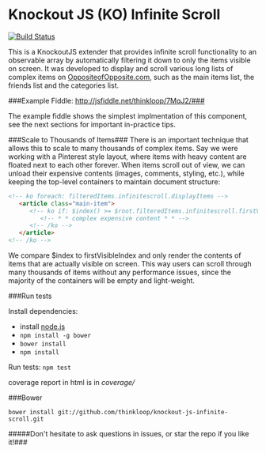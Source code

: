Knockout JS (KO) Infinite Scroll
===========================

[![Build Status](https://travis-ci.org/julienaubert/knockout-js-infinite-scroll.png?branch=add_tests)](https://travis-ci.org/julienaubert/knockout-js-infinite-scroll)


This is a KnockoutJS extender that provides infinite scroll functionality to an observable array by automatically filtering it down to only the items visible on screen. It was developed to display and scroll various long lists of complex items on [OppositeofOpposite.com](http://www.oppositeofopposite.com/), such as the main items list, the friends list and the categories list.

###Example Fiddle: http://jsfiddle.net/thinkloop/7MqJ2/###

The example fiddle shows the simplest implmentation of this component, see the next sections for important in-practice tips.

###Scale to Thousands of Items###
There is an important technique that allows this to scale to many thousands of complex items. Say we were working with a Pinterest style layout, where items with heavy content are floated next to each other forever. When items scroll out of view, we can unload their expensive contents (images, comments, styling, etc.), while keeping the top-level containers to maintain document structure:

```html
<!-- ko foreach: filteredItems.infinitescroll.displayItems -->
   <article class="main-item">
      <!-- ko if: $index() >= $root.filteredItems.infinitescroll.firstVisibleIndex() -->
         <!-- * * complex expensive content * * -->
      <!-- /ko -->
   </article>
<!-- /ko -->
````

We compare $index to firstVisibleIndex and only render the contents of items that are actually visible on screen. This way users can scroll through many thousands of items without any performance issues, since the majority of the containers will be empty and light-weight.

###Run tests

Install dependencies:
- install [node.js](nodejs.org)
- `npm install -g bower`
- `bower install`
- `npm install`

Run tests: `npm test`

coverage report in html is in *coverage/*

###Bower

`bower install git://github.com/thinkloop/knockout-js-infinite-scroll.git`

#####Don't hesitate to ask questions in issues, or star the repo if you like it!###
